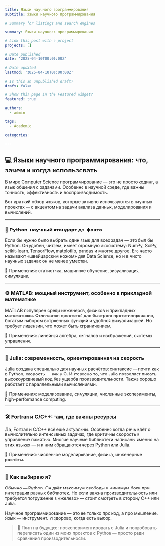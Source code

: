 ```yaml
---
title: Языки научного программирования
subtitle: Языки научного программирования

# Summary for listings and search engines

summary: Языки научного программирования

# Link this post with a project
projects: []

# Date published
date: '2025-04-10T00:00:00Z'

# Date updated
lastmod: '2025-04-10T00:00:00Z'

# Is this an unpublished draft?
draft: false

# Show this page in the Featured widget?
featured: true

authors:
  - admin

tags:
  - Academic

categories:
  
---
```


## 💻 Языки научного программирования: что, зачем и когда использовать

В мире Computer Science программирование — это не просто кодинг, а язык общения с задачами. Особенно в научной среде, где важны точность, эффективность и воспроизводимость.

Вот краткий обзор языков, которые активно используются в научных проектах — с акцентом на задачи анализа данных, моделирования и вычислений.

---

### 🐍 Python: научный стандарт де-факто

Если бы нужно было выбрать один язык для всех задач — это был бы Python. Он удобен, читаем, имеет огромную экосистему: NumPy, SciPy, scikit-learn, TensorFlow, matplotlib, pandas и многое другое. Его часто называют «швейцарским ножом» для Data Science, но и в чисто научных задачах он не менее уместен.

📌 Применения: статистика, машинное обучение, визуализация, симуляции.

---

### ⚙️ MATLAB: мощный инструмент, особенно в прикладной математике

MATLAB популярен среди инженеров, физиков и прикладных математиков. Отличается простотой для быстрого прототипирования, богатым набором встроенных функций и удобной визуализацией. Но требует лицензии, что может быть ограничением.

📌 Применения: линейная алгебра, сигналов и изображений, системы управления.

---

### 🧮 Julia: современность, ориентированная на скорость

Julia создана специально для научных расчётов: синтаксис — почти как в Python, скорость — как у C. Интересно то, что Julia позволяет писать высокоуровневый код без ущерба производительности. Также хорошо работает с параллельными вычислениями.

📌 Применения: моделирование, симуляции, численные эксперименты, high-performance computing.

---

### 🛠 Fortran и C/C++: там, где важны ресурсы

Да, Fortran и C/C++ всё ещё актуальны. Особенно когда речь идёт о вычислительно интенсивных задачах, где критичны скорость и управление памятью. Многие научные библиотеки написаны именно на этих языках — и к ним обращаются через Python или Julia.

📌 Применения: численное моделирование, физика, инженерные расчёты.

---

### 🧠 Как выбираю я?

Обычно — Python. Он даёт максимум свободы и минимум боли при интеграции разных библиотек. Но если важна производительность или требуется погружение в «железо» — стоит смотреть в сторону C++ или Julia.

Научное программирование — это не только про код, а про мышление. Язык — инструмент. И здорово, когда есть выбор.

> 🚀 План на будущее: поэкспериментировать с Julia и попробовать переписать один из моих проектов с Python — просто ради сравнения производительности.

